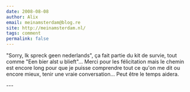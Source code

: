 ```yaml
---
date: 2008-08-08
author: Alix
email: meinamsterdam@blog.re
site: http://meinamsterdam.nl/
tags: comment
permalink: false
---
```


<p>
"Sorry, Ik spreck geen nederlands", ça fait partie du kit de survie, tout comme "Een bier alst u blieft"... Merci pour les félicitation mais le chemin est encore long pour que je puisse comprendre tout ce qu'on me dit ou encore mieux, tenir une vraie conversation... Peut être le temps aidera.
</p>
---